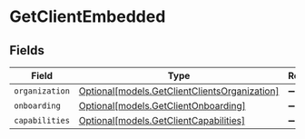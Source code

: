 # GetClientEmbedded


## Fields

| Field                                                                                      | Type                                                                                       | Required                                                                                   | Description                                                                                |
| ------------------------------------------------------------------------------------------ | ------------------------------------------------------------------------------------------ | ------------------------------------------------------------------------------------------ | ------------------------------------------------------------------------------------------ |
| `organization`                                                                             | [Optional[models.GetClientClientsOrganization]](../models/getclientclientsorganization.md) | :heavy_minus_sign:                                                                         | N/A                                                                                        |
| `onboarding`                                                                               | [Optional[models.GetClientOnboarding]](../models/getclientonboarding.md)                   | :heavy_minus_sign:                                                                         | N/A                                                                                        |
| `capabilities`                                                                             | [Optional[models.GetClientCapabilities]](../models/getclientcapabilities.md)               | :heavy_minus_sign:                                                                         | N/A                                                                                        |